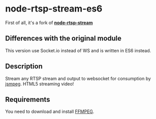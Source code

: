 # node-rtsp-stream-es6

First of all, it's a fork of [**node-rtsp-stream**](https://www.npmjs.com/package/node-rtsp-stream)

## Differences with the original module

This version use Socket.io instead of WS and is written in ES6 instead.

## Description

Stream any RTSP stream and output to websocket for consumption by [jsmpeg](https://github.com/phoboslab/jsmpeg).
HTML5 streaming video!

## Requirements

You need to download and install [FFMPEG](https://ffmpeg.org/download.html).
